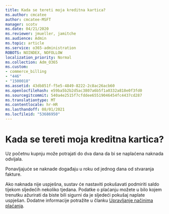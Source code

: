 ```yaml
---
title: Kada se tereti moja kreditna kartica?
ms.author: cmcatee
author: cmcatee-MSFT
manager: scotv
ms.date: 04/21/2020
ms.reviewer: jmueller, jamitche
ms.audience: Admin
ms.topic: article
ms.service: o365-administration
ROBOTS: NOINDEX, NOFOLLOW
localization_priority: Normal
ms.collection: Adm_O365
ms.custom:
- commerce_billing
- "446"
- "1500018"
ms.assetid: 43db851f-f5e5-4849-8222-2c8ac26acb60
ms.openlocfilehash: e59ba5b2b2d5ac3807a6b5f1a0332a818e0f3fd0
ms.sourcegitcommit: 540a4e2515f7cfddee65519046454fc4437cd287
ms.translationtype: MT
ms.contentlocale: hr-HR
ms.lasthandoff: 08/01/2021
ms.locfileid: "53686950"
---
```

# <a name="when-is-my-credit-card-charged"></a>Kada se tereti moja kreditna kartica?

Uz početnu kupnju može potrajati do dva dana da bi se naplaćena naknada odvijala.
  
Ponavljajuće se naknade događaju u roku od jednog dana od stvaranja fakture.
  
Ako naknada nije uspješna, sustav će nastaviti pokušavati podmiriti saldo tijekom sljedećih nekoliko tjedana. Podatke o plaćanju možete u bilo kojem trenutku ažurirati da biste bili sigurni da je sljedeći pokušaj naplate uspješan. Dodatne informacije potražite u članku [Upravljanje načinima plaćanja](/microsoft-365/commerce/billing-and-payments/manage-payment-methods).